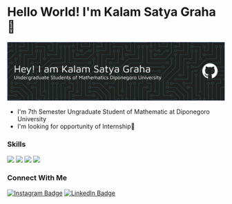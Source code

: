 # Hello World! I'm Kalam Satya Graha 👋
![Kalam Satya Graha](img/header_satya.png)
- I'm 7th Semester Ungraduate Student of Mathematic at Diponegoro University
- I'm looking for opportunity of Internship🤝
### Skills
<img src="https://img.shields.io/badge/Python-FFD43B?style=for-the-badge&logo=python&logoColor=blue" />
<img src="https://img.shields.io/badge/MySQL-005C84?style=for-the-badge&logo=mysql&logoColor=white" />
<img src="https://img.shields.io/badge/Adobe%20Lightroom-31A8FF?style=for-the-badge&logo=Adobe%20Lightroom&logoColor=white" />
<img src="https://img.shields.io/badge/Adobe%20Premiere%20Pro-9999FF?style=for-the-badge&logo=Adobe%20Premiere%20Pro&logoColor=white" />

### Connect With Me
[![Instagram Badge](https://img.shields.io/badge/Instagram-E4405F?style=for-the-badge&logo=instagram&logoColor=white)](https://www.instagram.com/ichbinsatyagraha?igsh=cGZieHV2dmt0dTd1&utm_source=qr) [![LinkedIn Badge](https://img.shields.io/badge/LinkedIn-0077B5?style=for-the-badge&logo=linkedin&logoColor=white)](https://www.linkedin.com/in/kalam-satya-graha-924103348?utm_source=share&utm_campaign=share_via&ut)
